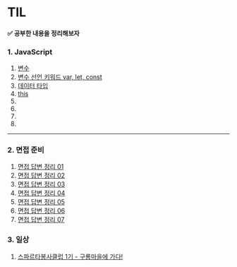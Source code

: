 # TIL

#### ✅ 공부한 내용을 정리해보자


### 1. JavaScript
1. [변수](https://velog.io/@nwejin/%EB%AA%A8%EB%8D%98-%EC%9E%90%EB%B0%94%EC%8A%A4%ED%81%AC%EB%A6%BD%ED%8A%B8-Deep-Dive-1-%EB%B3%80%EC%88%98)
2. [변수 선언 키워드 var, let, const](https://velog.io/@nwejin/%EB%AA%A8%EB%8D%98-%EC%9E%90%EB%B0%94%EC%8A%A4%ED%81%AC%EB%A6%BD%ED%8A%B8-Deep-Dive-2-%EB%B3%80%EC%88%98-%EC%84%A0%EC%96%B8-%ED%82%A4%EC%9B%8C%EB%93%9C-var-let-const)
3. [데이터 타입](https://velog.io/@nwejin/%EB%AA%A8%EB%8D%98-%EC%9E%90%EB%B0%94%EC%8A%A4%ED%81%AC%EB%A6%BD%ED%8A%B8-Deep-Dive-3-%EB%8D%B0%EC%9D%B4%ED%84%B0-%ED%83%80%EC%9E%85)
4. [this](https://velog.io/@nwejin/%EB%AA%A8%EB%8D%98-%EC%9E%90%EB%B0%94%EC%8A%A4%ED%81%AC%EB%A6%BD%ED%8A%B8-Deep-Dive-4)
5. [](https://velog.io/@nwejin/%EB%AA%A8%EB%8D%98-%EC%9E%90%EB%B0%94%EC%8A%A4%ED%81%AC%EB%A6%BD%ED%8A%B8-Deep-Dive-5)
6. []()
7. []()
8. []()




---


### 2. 면접 준비
1. [면접 답변 정리 01](https://velog.io/@nwejin/%ED%94%84%EB%A1%A0%ED%8A%B8%EC%97%94%EB%93%9C-%EB%A9%B4%EC%A0%91-%EC%A4%80%EB%B9%84%ED%95%98%EA%B8%B0-01)
2. [면접 답변 정리 02](https://velog.io/@nwejin/%ED%94%84%EB%A1%A0%ED%8A%B8%EC%97%94%EB%93%9C-%EB%A9%B4%EC%A0%91-%EC%A4%80%EB%B9%84%ED%95%98%EA%B8%B0-02)
3. [면접 답변 정리 03](https://velog.io/@nwejin/%ED%94%84%EB%A1%A0%ED%8A%B8%EC%97%94%EB%93%9C-%EB%A9%B4%EC%A0%91-%EC%A4%80%EB%B9%84%ED%95%98%EA%B8%B0-03)
4. [면접 답변 정리 04](https://velog.io/@nwejin/%ED%94%84%EB%A1%A0%ED%8A%B8%EC%97%94%EB%93%9C-%EB%A9%B4%EC%A0%91-%EC%A4%80%EB%B9%84%ED%95%98%EA%B8%B0-04)
5. [면접 답변 정리 05](https://velog.io/@nwejin/%ED%94%84%EB%A1%A0%ED%8A%B8%EC%97%94%EB%93%9C-%EB%A9%B4%EC%A0%91-%EC%A4%80%EB%B9%84%ED%95%98%EA%B8%B0-05)
6. [면접 답변 정리 06]()
7. [면접 답변 정리 07]()




### 3. 일상
1. [스파르타봉사클럽 1기 - 구룡마을에 가다!](https://velog.io/@nwejin/%EC%8A%A4%ED%8C%8C%EB%A5%B4%ED%83%80%EB%B4%89%EC%82%AC%ED%81%B4%EB%9F%BD-1%EA%B8%B0-%EC%B0%B8%EA%B0%80-%ED%9B%84%EA%B8%B0)

